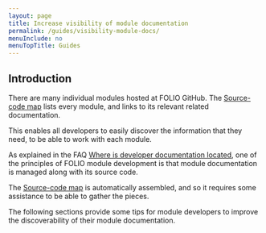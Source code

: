 ```yaml
---
layout: page
title: Increase visibility of module documentation
permalink: /guides/visibility-module-docs/
menuInclude: no
menuTopTitle: Guides
---
```


## Introduction

There are many individual modules hosted at FOLIO GitHub.
The [Source-code map](/source/map/) lists every module, and links to its relevant related documentation.

This enables all developers to easily discover the information that they need, to be able to work with each module.

As explained in the FAQ [Where is developer documentation located](/faqs/where-is-developer-documentation-located/), one of the principles of FOLIO module development is that module documentation is managed along with its source code.

The [Source-code map](/source/map/) is automatically assembled, and so it requires some assistance to be able to gather the pieces.

The following sections provide some tips for module developers to improve the discoverability of their module documentation.


